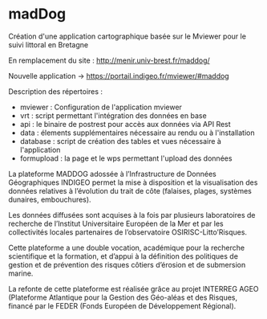 # madDog

Création d'une application cartographique basée sur le Mviewer pour le suivi littoral en Bretagne

En remplacement du site : http://menir.univ-brest.fr/maddog/  

Nouvelle application -> https://portail.indigeo.fr/mviewer/#maddog


Description des répertoires : 
- mviewer : Configuration de l'application mviewer
- vrt : script permettant l'intégration des données en base
- api : le binaire de postrest pour accès aux données via API Rest
- data : élements supplémentaires nécessaire au rendu ou à l'installation
- database : script de création des tables et vues nécessaire à l'application
- formupload : la page et le wps permettant l'upload des données
 
La plateforme MADDOG adossée à l’Infrastructure de Données Géographiques INDIGEO permet la mise à disposition et la visualisation des données relatives à l’évolution du trait de côte (falaises, plages, systèmes dunaires, embouchures). 

Les données diffusées sont acquises à la fois par plusieurs laboratoires de recherche de l’Institut Universitaire Européen de la Mer et par les collectivités locales partenaires de l’observatoire OSIRISC-Litto’Risques. 

Cette plateforme a une double vocation, académique pour la recherche scientifique et la formation, et d’appui à la définition des politiques de gestion et de prévention des risques côtiers d’érosion et de submersion marine.

La refonte de cette plateforme est réalisée grâce au projet INTERREG AGEO (Plateforme Atlantique pour la Gestion des Géo-aléas et des Risques, financé par le FEDER (Fonds Européen de Développement Régional). 
